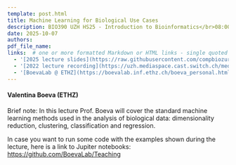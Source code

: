 ```yaml
---
template: post.html
title: Machine Learning for Biological Use Cases
description: BIO390 UZH HS25 - Introduction to Bioinformatics</br>08:00-09:45 @ UZH Irchel Y03-G-85
date: 2025-10-07
authors:
pdf_file_name: 
links:  # one or more formatted Markdown or HTML links - single quoted ...
  - '[2025 lecture slides](https://raw.githubusercontent.com/compbiozurich/UZH-BIO390/main/course-material/2025-10-07___Valentina-Boeva__Machine-Learning-for-Biological-Use-Cases__UZH-BIO390-HS25-lecture-04.pdf)'
  - '[2022 lecture recording](https://uzh.mediaspace.cast.switch.ch/media/Introduction%20to%20Bioinformatics%20-%20Lecture%2004%3A%20Machine%20Learning%20for%20Biological%20Use%20Cases/0_7q6gemoy)'
  - '[BoevaLab @ ETHZ](https://boevalab.inf.ethz.ch/boeva_personal.html)'
---
```


#### Valentina Boeva (ETHZ)

Brief note: In this lecture Prof. Boeva will cover the standard machine learning methods
used in the analysis of biological data: dimensionality reduction, clustering,
classification and regression.

<!--more-->

In case you want to run some code with the examples shown during the lecture,
here is a link to Jupiter notebooks: <https://github.com/BoevaLab/Teaching>
